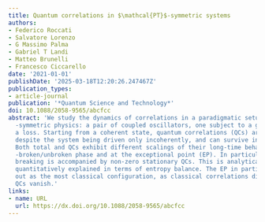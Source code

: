 ```yaml
---
title: Quantum correlations in $\mathcal{PT}$-symmetric systems
authors:
- Federico Roccati
- Salvatore Lorenzo
- G Massimo Palma
- Gabriel T Landi
- Matteo Brunelli
- Francesco Ciccarello
date: '2021-01-01'
publishDate: '2025-03-18T12:20:26.247467Z'
publication_types:
- article-journal
publication: '*Quantum Science and Technology*'
doi: 10.1088/2058-9565/abcfcc
abstract: 'We study the dynamics of correlations in a paradigmatic setup to observe
  -symmetric physics: a pair of coupled oscillators, one subject to a gain one to
  a loss. Starting from a coherent state, quantum correlations (QCs) are created,
  despite the system being driven only incoherently, and can survive indefinitely.
  Both total and QCs exhibit different scalings of their long-time behavior in the
  -broken/unbroken phase and at the exceptional point (EP). In particular,  symmetry
  breaking is accompanied by non-zero stationary QCs. This is analytically shown and
  quantitatively explained in terms of entropy balance. The EP in particular stands
  out as the most classical configuration, as classical correlations diverge while
  QCs vanish.'
links:
- name: URL
  url: https://dx.doi.org/10.1088/2058-9565/abcfcc
---
```

